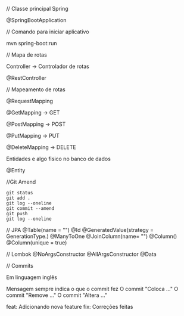 // Classe principal Spring

@SpringBootApplication


// Comando para iniciar aplicativo

mvn spring-boot:run

// Mapa de rotas

Controller -> Controlador de rotas

@RestController

// Mapeamento de rotas

@RequestMapping

@GetMapping -> GET

@PostMapping -> POST

@PutMapping -> PUT

@DeleteMapping -> DELETE

Entidades e algo fisico no banco de dados

@Entity

//Git Amend
```
git status
git add .
git log --oneline
git commit --amend
git push
git log --oneline
```

// JPA
@Table(name = "<table-name>")
@Id
@GeneratedValue(strategy = GenerationType.<type>)
@ManyToOne
@JoinColumn(name= "<column-name>")
@Column()
@Column(unique = true)

// Lombok
@NoArgsConstructor
@AllArgsConstructor
@Data

// Commits

Em linguagem inglês

Mensagem sempre indica o que o commit fez
O commit "Coloca ..."
O commit "Remove ..."
O commit "Altera ..."

feat: Adicionando nova feature
fix: Correções feitas